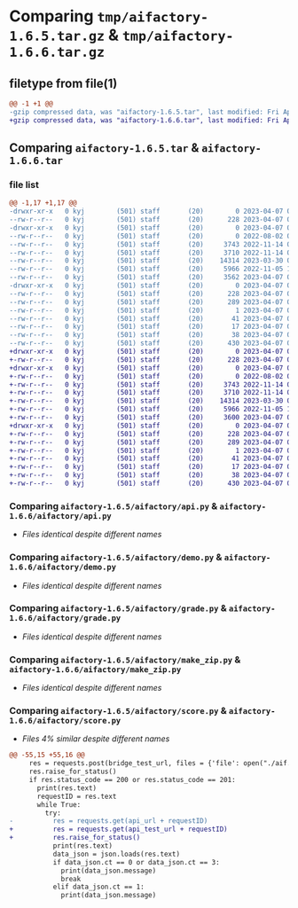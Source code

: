 # Comparing `tmp/aifactory-1.6.5.tar.gz` & `tmp/aifactory-1.6.6.tar.gz`

## filetype from file(1)

```diff
@@ -1 +1 @@
-gzip compressed data, was "aifactory-1.6.5.tar", last modified: Fri Apr  7 06:12:58 2023, max compression
+gzip compressed data, was "aifactory-1.6.6.tar", last modified: Fri Apr  7 06:19:18 2023, max compression
```

## Comparing `aifactory-1.6.5.tar` & `aifactory-1.6.6.tar`

### file list

```diff
@@ -1,17 +1,17 @@
-drwxr-xr-x   0 kyj        (501) staff       (20)        0 2023-04-07 06:12:58.320050 aifactory-1.6.5/
--rw-r--r--   0 kyj        (501) staff       (20)      228 2023-04-07 06:12:58.319868 aifactory-1.6.5/PKG-INFO
-drwxr-xr-x   0 kyj        (501) staff       (20)        0 2023-04-07 06:12:58.318286 aifactory-1.6.5/aifactory/
--rw-r--r--   0 kyj        (501) staff       (20)        0 2022-08-02 00:40:18.000000 aifactory-1.6.5/aifactory/__init__.py
--rw-r--r--   0 kyj        (501) staff       (20)     3743 2022-11-14 05:11:27.000000 aifactory-1.6.5/aifactory/api.py
--rw-r--r--   0 kyj        (501) staff       (20)     3710 2022-11-14 05:11:05.000000 aifactory-1.6.5/aifactory/demo.py
--rw-r--r--   0 kyj        (501) staff       (20)    14314 2023-03-30 07:01:37.000000 aifactory-1.6.5/aifactory/grade.py
--rw-r--r--   0 kyj        (501) staff       (20)     5966 2022-11-05 14:24:05.000000 aifactory-1.6.5/aifactory/make_zip.py
--rw-r--r--   0 kyj        (501) staff       (20)     3562 2023-04-07 06:12:40.000000 aifactory-1.6.5/aifactory/score.py
-drwxr-xr-x   0 kyj        (501) staff       (20)        0 2023-04-07 06:12:58.319537 aifactory-1.6.5/aifactory.egg-info/
--rw-r--r--   0 kyj        (501) staff       (20)      228 2023-04-07 06:12:58.000000 aifactory-1.6.5/aifactory.egg-info/PKG-INFO
--rw-r--r--   0 kyj        (501) staff       (20)      289 2023-04-07 06:12:58.000000 aifactory-1.6.5/aifactory.egg-info/SOURCES.txt
--rw-r--r--   0 kyj        (501) staff       (20)        1 2023-04-07 06:12:58.000000 aifactory-1.6.5/aifactory.egg-info/dependency_links.txt
--rw-r--r--   0 kyj        (501) staff       (20)       41 2023-04-07 06:12:58.000000 aifactory-1.6.5/aifactory.egg-info/requires.txt
--rw-r--r--   0 kyj        (501) staff       (20)       17 2023-04-07 06:12:58.000000 aifactory-1.6.5/aifactory.egg-info/top_level.txt
--rw-r--r--   0 kyj        (501) staff       (20)       38 2023-04-07 06:12:58.320122 aifactory-1.6.5/setup.cfg
--rw-r--r--   0 kyj        (501) staff       (20)      430 2023-04-07 06:11:15.000000 aifactory-1.6.5/setup.py
+drwxr-xr-x   0 kyj        (501) staff       (20)        0 2023-04-07 06:19:18.509944 aifactory-1.6.6/
+-rw-r--r--   0 kyj        (501) staff       (20)      228 2023-04-07 06:19:18.509764 aifactory-1.6.6/PKG-INFO
+drwxr-xr-x   0 kyj        (501) staff       (20)        0 2023-04-07 06:19:18.508545 aifactory-1.6.6/aifactory/
+-rw-r--r--   0 kyj        (501) staff       (20)        0 2022-08-02 00:40:18.000000 aifactory-1.6.6/aifactory/__init__.py
+-rw-r--r--   0 kyj        (501) staff       (20)     3743 2022-11-14 05:11:27.000000 aifactory-1.6.6/aifactory/api.py
+-rw-r--r--   0 kyj        (501) staff       (20)     3710 2022-11-14 05:11:05.000000 aifactory-1.6.6/aifactory/demo.py
+-rw-r--r--   0 kyj        (501) staff       (20)    14314 2023-03-30 07:01:37.000000 aifactory-1.6.6/aifactory/grade.py
+-rw-r--r--   0 kyj        (501) staff       (20)     5966 2022-11-05 14:24:05.000000 aifactory-1.6.6/aifactory/make_zip.py
+-rw-r--r--   0 kyj        (501) staff       (20)     3600 2023-04-07 06:19:06.000000 aifactory-1.6.6/aifactory/score.py
+drwxr-xr-x   0 kyj        (501) staff       (20)        0 2023-04-07 06:19:18.509535 aifactory-1.6.6/aifactory.egg-info/
+-rw-r--r--   0 kyj        (501) staff       (20)      228 2023-04-07 06:19:18.000000 aifactory-1.6.6/aifactory.egg-info/PKG-INFO
+-rw-r--r--   0 kyj        (501) staff       (20)      289 2023-04-07 06:19:18.000000 aifactory-1.6.6/aifactory.egg-info/SOURCES.txt
+-rw-r--r--   0 kyj        (501) staff       (20)        1 2023-04-07 06:19:18.000000 aifactory-1.6.6/aifactory.egg-info/dependency_links.txt
+-rw-r--r--   0 kyj        (501) staff       (20)       41 2023-04-07 06:19:18.000000 aifactory-1.6.6/aifactory.egg-info/requires.txt
+-rw-r--r--   0 kyj        (501) staff       (20)       17 2023-04-07 06:19:18.000000 aifactory-1.6.6/aifactory.egg-info/top_level.txt
+-rw-r--r--   0 kyj        (501) staff       (20)       38 2023-04-07 06:19:18.509992 aifactory-1.6.6/setup.cfg
+-rw-r--r--   0 kyj        (501) staff       (20)      430 2023-04-07 06:19:12.000000 aifactory-1.6.6/setup.py
```

### Comparing `aifactory-1.6.5/aifactory/api.py` & `aifactory-1.6.6/aifactory/api.py`

 * *Files identical despite different names*

### Comparing `aifactory-1.6.5/aifactory/demo.py` & `aifactory-1.6.6/aifactory/demo.py`

 * *Files identical despite different names*

### Comparing `aifactory-1.6.5/aifactory/grade.py` & `aifactory-1.6.6/aifactory/grade.py`

 * *Files identical despite different names*

### Comparing `aifactory-1.6.5/aifactory/make_zip.py` & `aifactory-1.6.6/aifactory/make_zip.py`

 * *Files identical despite different names*

### Comparing `aifactory-1.6.5/aifactory/score.py` & `aifactory-1.6.6/aifactory/score.py`

 * *Files 4% similar despite different names*

```diff
@@ -55,15 +55,16 @@
     res = requests.post(bridge_test_url, files = {'file': open("./aif.zip",'rb', )}, data=values)  
     res.raise_for_status()
     if res.status_code == 200 or res.status_code == 201: 
       print(res.text)
       requestID = res.text
       while True:
         try:
-          res = requests.get(api_url + requestID)
+          res = requests.get(api_test_url + requestID)
+          res.raise_for_status()
           print(res.text)
           data_json = json.loads(res.text)      
           if data_json.ct == 0 or data_json.ct == 3:
             print(data_json.message)
             break
           elif data_json.ct == 1:
             print(data_json.message)
```

